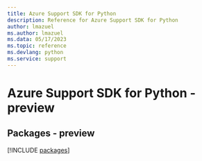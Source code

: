 ```yaml
---
title: Azure Support SDK for Python
description: Reference for Azure Support SDK for Python
author: lmazuel
ms.author: lmazuel
ms.data: 05/17/2023
ms.topic: reference
ms.devlang: python
ms.service: support
---
```

# Azure Support SDK for Python - preview
## Packages - preview
[!INCLUDE [packages](support-index.md)]